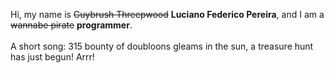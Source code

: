 Hi, my name is ~~Guybrush Threepwood~~ **Luciano Federico Pereira**, and I am a ~~wannabe pirate~~ **programmer**.<br><br>A short song: 315 bounty of doubloons gleams in the sun, a treasure hunt has just begun! Arrr!
